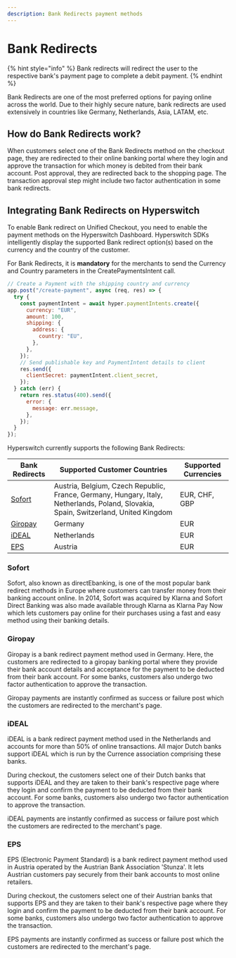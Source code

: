 ```yaml
---
description: Bank Redirects payment methods
---
```


# Bank Redirects

{% hint style="info" %}
Bank redirects will redirect the user to the respective bank's payment page to complete a debit payment.
{% endhint %}

Bank Redirects are one of the most preferred options for paying online across the world. Due to their highly secure nature, bank redirects are used extensively in countries like Germany, Netherlands, Asia, LATAM, etc.

## **How do Bank Redirects work?**

When customers select one of the Bank Redirects method on the checkout page, they are redirected to their online banking portal where they login and approve the transaction for which money is debited from their bank account. Post approval, they are redirected back to the shopping page. The transaction approval step might include two factor authentication in some bank redirects.

## **Integrating Bank Redirects on Hyperswitch**

To enable Bank redirect on Unified Checkout, you need to enable the payment methods on the Hyperswitch Dashboard. Hyperswitch SDKs intelligently display the supported Bank redirect option(s) based on the currency and the country of the customer.

For Bank Redirects, it is **mandatory** for the merchants to send the Currency and Country parameters in the CreatePaymentsIntent call.

```js
// Create a Payment with the shipping country and currency
app.post("/create-payment", async (req, res) => {
  try {
    const paymentIntent = await hyper.paymentIntents.create({
      currency: "EUR",
      amount: 100,
      shipping: {
        address: {
          country: "EU",
        },
      },
    });
    // Send publishable key and PaymentIntent details to client
    res.send({
      clientSecret: paymentIntent.client_secret,
    });
  } catch (err) {
    return res.status(400).send({
      error: {
        message: err.message,
      },
    });
  }
});
```

Hyperswitch currently supports the following Bank Redirects:

| **Bank** **Redirects**               | **Supported Customer Countries**                                                                                                     | **Supported Currencies** |
| ------------------------------------ | ------------------------------------------------------------------------------------------------------------------------------------ | ------------------------ |
| [Sofort](bank-redirects.md#giropay)  | Austria, Belgium, Czech Republic, France, Germany, Hungary, Italy, Netherlands, Poland, Slovakia, Spain, Switzerland, United Kingdom | EUR, CHF, GBP            |
| [Giropay](bank-redirects.md#giropay) | Germany                                                                                                                              | EUR                      |
| [iDEAL](bank-redirects.md#ideal)     | Netherlands                                                                                                                          | EUR                      |
| [EPS](bank-redirects.md#eps)         | Austria                                                                                                                              | EUR                      |

### Sofort

Sofort, also known as directEbanking, is one of the most popular bank redirect methods in Europe where customers can transfer money from their banking account online. In 2014, Sofort was acquired by Klarna and Sofort Direct Banking was also made available through Klarna as Klarna Pay Now which lets customers pay online for their purchases using a fast and easy method using their banking details.

### Giropay

Giropay is a bank redirect payment method used in Germany. Here, the customers are redirected to a giropay banking portal where they provide their bank account details and acceptance for the payment to be deducted from their bank account. For some banks, customers also undergo two factor authentication to approve the transaction.

Giropay payments are instantly confirmed as success or failure post which the customers are redirected to the merchant's page.

### iDEAL

iDEAL is a bank redirect payment method used in the Netherlands and accounts for more than 50% of online transactions. All major Dutch banks support iDEAL which is run by the Currence association comprising these banks.

During checkout, the customers select one of their Dutch banks that supports iDEAL and they are taken to their bank's respective page where they login and confirm the payment to be deducted from their bank account. For some banks, customers also undergo two factor authentication to approve the transaction.

iDEAL payments are instantly confirmed as success or failure post which the customers are redirected to the merchant's page.

### EPS

EPS (Electronic Payment Standard) is a bank redirect payment method used in Austria operated by the Austrian Bank Association 'Stunza'. It lets Austrian customers pay securely from their bank accounts to most online retailers.

During checkout, the customers select one of their Austrian banks that supports EPS and they are taken to their bank's respective page where they login and confirm the payment to be deducted from their bank account. For some banks, customers also undergo two factor authentication to approve the transaction.

EPS payments are instantly confirmed as success or failure post which the customers are redirected to the merchant's page.
